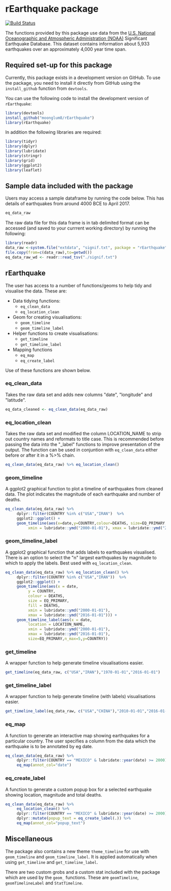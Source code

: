 # rEarthquake package

[![Build Status](https://travis-ci.org/Moonglum8/rEarthquake.svg?branch=master)](https://travis-ci.org/Moonglum8/rEarthquake)

The functions provided by this package use data from the [U.S. National Oceanographic and Atmospheric Administration (NOAA)](https://www.ngdc.noaa.gov/nndc/struts/form?t=101650&s=1&d=1) Significant Earthquake Database. This dataset contains information about 5,933 earthquakes over an approximately 4,000 year time span.

## Required set-up for this package

Currently, this package exists in a development version on GitHub. To use the package, you need to install it directly from GitHub using the `install_github` function from `devtools`. 

You can use the following code to install the development version of `rEarthquake`: 

```R
library(devtools)
install_github("moonglum8/rEarthquake")
library(rEarthquake)
```

In addition the following libraries are required:

```R
library(tidyr)
library(dplyr)
library(lubridate)
library(stringr)
library(grid)
library(ggplot2)
library(leaflet)
```

## Sample data included with the package

Users may access a sample dataframe by running the code below. This has details of earthquakes from around 
4000 BCE to April 2017.

```R
eq_data_raw
```

The raw data file for this data frame is in tab delimited format can be accessed (and saved to your currrent working directory) by running the following:

```R
library(readr)
data_raw <-system.file("extdata", "signif.txt", package = "rEarthquake")
file.copy(from=c(data_raw),to=getwd())
eq_data_raw_wd <- readr::read_tsv("./signif.txt")
```
## rEarthquake

The user has access to a number of functions/geoms to help tidy and visualise the data. These are: 

* Data tidying functions:
     + `eq_clean_data`
     + `eq_location_clean`
* Geom for creating visualisations:
     + `geom_timeline`
     + `geom_timeline_label`
* Helper functions to create visualisations:
     + `get_timeline`
     + `get_timeline_label`
* Mapping functions
     + `eq_map`
     + `eq_create_label`

Use of these functions are shown below.

### eq_clean_data

Takes the raw data set and adds new columns "date", "longitude" and "latitude".

```R
eq_data_cleaned <- eq_clean_data(eq_data_raw)
```
### eq_location_clean

Takes the raw data set and modified the column LOCATION_NAME to strip out country names and reformats to
title case. This is recommended before passing the data into the "_label" functions to improve presentation
of the output. The function can be used in conjuntion with `eq_clean_data` either before or after it in a %>% chain.

```R
eq_clean_data(eq_data_raw) %>% eq_location_clean()
````
### geom_timeline

A ggplot2 graphical function to plot a timeline of earthquakes from cleaned data. The plot indicates the magnitude of each earthquake and number of deaths.

```R
eq_clean_data(eq_data_raw) %>%
     dplyr::filter(COUNTRY %in% c("USA","IRAN")  %>%
     ggplot2::ggplot() +
     geom_timeline(aes(x=date,y=COUNTRY,colour=DEATHS, size=EQ_PRIMARY, fill=DEATHS, 
          xmin = lubridate::ymd("2000-01-01"), xmax = lubridate::ymd("2016-01-01")))
```

### geom_timeline_label

A ggplot2 graphical function that adds labels to earthquakes visualised. There is an option to select the "n" largest earthquakes by magnitude to which to apply the labels. Best used with `eq_location_clean`.

```R
eq_clean_data(eq_data_raw) %>% eq_location_clean() %>%
     dplyr::filter(COUNTRY %in% c("USA","IRAN"))  %>%
     ggplot2::ggplot() +
     geom_timeline(aes(x = date,
          y = COUNTRY,
          colour = DEATHS, 
          size = EQ_PRIMARY, 
          fill = DEATHS, 
          xmin = lubridate::ymd("2000-01-01"), 
          xmax = lubridate::ymd("2016-01-01"))) +
     geom_timeline_label(aes(x = date,
          location = LOCATION_NAME,
          xmin = lubridate::ymd("2000-01-01"), 
          xmax = lubridate::ymd("2016-01-01"),
          size=EQ_PRIMARY,n_max=5,y=COUNTRY)) 
```

### get_timeline

A wrapper function to help generate timeline visualisations easier.

```R
get_timeline(eq_data_raw, c("USA","IRAN"),"1970-01-01","2016-01-01")
```

### get_timeline_label

A wrapper function to help generate timeline (with labels) visualisations easier.

```R
get_timeline_label(eq_data_raw, c("USA","CHINA"),"2010-01-01","2016-01-01", n_max = 5)
```

### eq_map

A function to generate an interactive map showing earthquakes for a particular country. The user specifies a column from the data which the earthquake is to be annotated by eg date.

```R
eq_clean_data(eq_data_raw) %>% 
     dplyr::filter(COUNTRY == "MEXICO" & lubridate::year(date) >= 2000) %>% 
     eq_map(annot_col="date")
```

### eq_create_label

A function to generate a custom popup box for a selected earthquake showing location, magnitude and total deaths.

```R
eq_clean_data(eq_data_raw) %>% 
     eq_location_clean() %>% 
     dplyr::filter(COUNTRY == "MEXICO" & lubridate::year(date) >= 2000) %>% 
     dplyr::mutate(popup_text = eq_create_label(.)) %>% 
     eq_map(annot_col="popup_text")
```

## Miscellaneous

The package also contains a new theme `theme_timeline` for use with `geom_timeline` and `geom_timeline_label`. It is applied automatically when using `get_timeline` and `get_timeline_label`.

There are two custom grobs and a custom stat included with the package which are used by the `geom_` functions. These are `geomTimeline`, `geomTimelineLabel` and `StatTimeline`.
